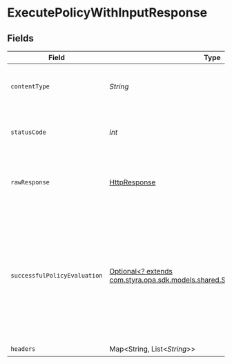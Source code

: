 # ExecutePolicyWithInputResponse


## Fields

| Field                                                                                                                                             | Type                                                                                                                                              | Required                                                                                                                                          | Description                                                                                                                                       |
| ------------------------------------------------------------------------------------------------------------------------------------------------- | ------------------------------------------------------------------------------------------------------------------------------------------------- | ------------------------------------------------------------------------------------------------------------------------------------------------- | ------------------------------------------------------------------------------------------------------------------------------------------------- |
| `contentType`                                                                                                                                     | *String*                                                                                                                                          | :heavy_check_mark:                                                                                                                                | HTTP response content type for this operation                                                                                                     |
| `statusCode`                                                                                                                                      | *int*                                                                                                                                             | :heavy_check_mark:                                                                                                                                | HTTP response status code for this operation                                                                                                      |
| `rawResponse`                                                                                                                                     | [HttpResponse<InputStream>](https://docs.oracle.com/en/java/javase/11/docs/api/java.net.http/java/net/http/HttpResponse.html)                     | :heavy_check_mark:                                                                                                                                | Raw HTTP response; suitable for custom response parsing                                                                                           |
| `successfulPolicyEvaluation`                                                                                                                      | [Optional<? extends com.styra.opa.sdk.models.shared.SuccessfulPolicyEvaluation>](../../models/shared/SuccessfulPolicyEvaluation.md)               | :heavy_minus_sign:                                                                                                                                | Success.<br/>The server also returns 200 if the path refers to an undefined document. In this case, the response will not contain a result property.<br/> |
| `headers`                                                                                                                                         | Map<String, List<*String*>>                                                                                                                       | :heavy_check_mark:                                                                                                                                | N/A                                                                                                                                               |